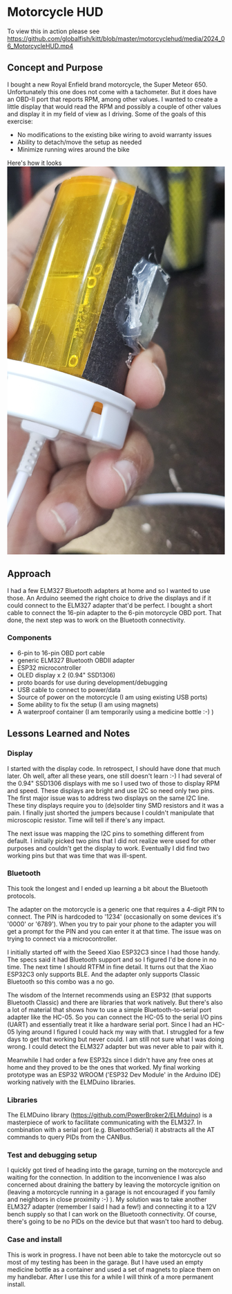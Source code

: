 # Motorcycle HUD

To view this in action please see https://github.com/globalfish/kitt/blob/master/motorcyclehud/media/2024_06_MotorcycleHUD.mp4

## Concept and Purpose
I bought a new Royal Enfield brand motorcycle, the Super Meteor 650. Unfortunately this one does not come with a tachometer. 
But it does have an OBD-II port that reports RPM, among other values. I wanted to create a little display that would read the
RPM and possibly a couple of other values and display it in my field of view as I driving. Some of the goals of this exercise:
- No modifications to the existing bike wiring to avoid warranty issues
- Ability to detach/move the setup as needed
- Minimize running wires around the bike

Here's how it looks
![image](media/20240612_193102.jpg)


## Approach
I had a few ELM327 Bluetooth adapters at home and so I wanted to use those. An Arduino seemed the right choice to drive the 
displays and if it could connect to the ELM327 adapter that'd be perfect. I bought a short cable to connect the 16-pin adapter
to the 6-pin motorcycle OBD port. That done, the next step was to work on the Bluetooth connectivity.

### Components
- 6-pin to 16-pin OBD port cable
- generic ELM327 Bluetooth OBDII adapter
- ESP32 microcontroller
- OLED display x 2 (0.94" SSD1306)
- proto boards for use during development/debugging
- USB cable to connect to power/data
- Source of power on the motorcycle (I am using existing USB ports)
- Some ability to fix the setup (I am using magnets)
- A waterproof container (I am temporarily using a medicine bottle :-) )

## Lessons Learned and Notes

### Display
I started with the display code. In retrospect, I should have done that much later. Oh well, after all these years, one still doesn't learn :-) I had several of the 0.94" SSD1306 displays with me so I used two of those to display RPM and speed. These displays are bright and use I2C so need only two pins. The first major issue was to address two displays on the same I2C line. These tiny displays require you to (de)solder tiny SMD resistors and it was a pain. I finally just shorted the jumpers because I couldn't manipulate that microscopic resistor. Time will tell if there's any impact.


The next issue was mapping the I2C pins to something different from default. I initially picked two pins that I did not realize were used for other purposes and couldn't get the display to work. Eventually I did find two working pins but that was time that was ill-spent.

### Bluetooth
This took the longest and I ended up learning a bit about the Bluetooth protocols. 

The adapter on the motorcycle is a generic one that requires a 4-digit PIN to connect. The PIN is hardcoded to '1234' (occasionally on some devices it's '0000' or '6789'). When you try to pair your phone to the adapter you will get a prompt for the PIN and you can enter it at that time. The issue was on trying to connect via a microcontroller.

I initially started off with the Seeed Xiao ESP32C3 since I had those handy. The specs said it had Bluetooth support and so I figured I'd be done in no time. The next time I should RTFM in fine detail. It turns out that the Xiao ESP32C3 only supports BLE. And the adapter only supports Classic Bluetooth so this combo was a no go.

The wisdom of the Internet recommends using an ESP32 (that supports Bluetooth Classic) and there are libraries that work natively. But there's also a lot of material that shows how to use a simple Bluetooth-to-serial port adapter like the HC-05. So you can connect the HC-05 to the serial I/O pins (UART) and essentially treat it like a hardware serial port. Since I had an HC-05 lying around I figured I could hack my way with that. I struggled for a few days to get that working but never could. I am still not sure what I was doing wrong. I could detect the ELM327 adapter but was never able to pair with it.

Meanwhile I had order a few ESP32s since I didn't have any free ones at home and they proved to be the ones that worked. My final working prototype was an ESP32 WROOM ('ESP32 Dev Module' in the Arduino IDE) working natively with the ELMDuino libraries.

### Libraries
The ELMDuino library (https://github.com/PowerBroker2/ELMduino) is a masterpiece of work to facilitate communicating with the ELM327. In combination with a serial port (e.g. BluetoothSerial) it abstracts all the AT commands to query PIDs from the CANBus. 

### Test and debugging setup
I quickly got tired of heading into the garage, turning on the motorcycle and waiting for the connection. In addition to the inconvenience I was also concerned about draining the battery by leaving the motorcycle ignition on (leaving a motorcycle running in a garage is not encouraged if you family and neighbors in close proximity :-) ). My solution was to take another ELM327 adapter (remember I said I had a few!) and connecting it to a 12V bench supply so that I can work on the Bluetooth connectivity. Of course, there's going to be no PIDs on the device but that wasn't too hard to debug.

### Case and install
This is work in progress. I have not been able to take the motorcycle out so most of my testing has been in the garage. But I have used an empty medicine bottle as a container and used a set of magnets to place them on my handlebar. After I use this for a while I will think of a more permanent install.
